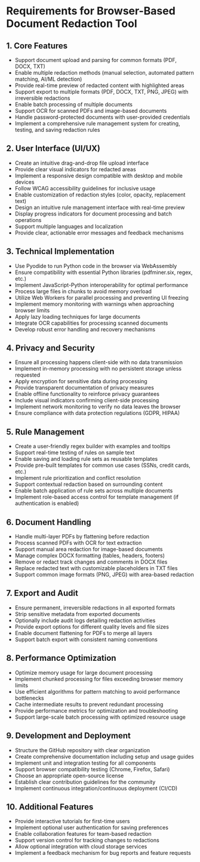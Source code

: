 # Requirements for Browser-Based Document Redaction Tool

## 1. Core Features

- Support document upload and parsing for common formats (PDF, DOCX, TXT)
- Enable multiple redaction methods (manual selection, automated pattern matching, AI/ML detection)
- Provide real-time preview of redacted content with highlighted areas
- Support export to multiple formats (PDF, DOCX, TXT, PNG, JPEG) with irreversible redactions
- Enable batch processing of multiple documents
- Support OCR for scanned PDFs and image-based documents
- Handle password-protected documents with user-provided credentials
- Implement a comprehensive rule management system for creating, testing, and saving redaction rules

## 2. User Interface (UI/UX)

- Create an intuitive drag-and-drop file upload interface
- Provide clear visual indicators for redacted areas
- Implement a responsive design compatible with desktop and mobile devices
- Follow WCAG accessibility guidelines for inclusive usage
- Enable customization of redaction styles (color, opacity, replacement text)
- Design an intuitive rule management interface with real-time preview
- Display progress indicators for document processing and batch operations
- Support multiple languages and localization
- Provide clear, actionable error messages and feedback mechanisms

## 3. Technical Implementation

- Use Pyodide to run Python code in the browser via WebAssembly
- Ensure compatibility with essential Python libraries (pdfminer.six, regex, etc.)
- Implement JavaScript-Python interoperability for optimal performance
- Process large files in chunks to avoid memory overload
- Utilize Web Workers for parallel processing and preventing UI freezing
- Implement memory monitoring with warnings when approaching browser limits
- Apply lazy loading techniques for large documents
- Integrate OCR capabilities for processing scanned documents
- Develop robust error handling and recovery mechanisms

## 4. Privacy and Security

- Ensure all processing happens client-side with no data transmission
- Implement in-memory processing with no persistent storage unless requested
- Apply encryption for sensitive data during processing
- Provide transparent documentation of privacy measures
- Enable offline functionality to reinforce privacy guarantees
- Include visual indicators confirming client-side processing
- Implement network monitoring to verify no data leaves the browser
- Ensure compliance with data protection regulations (GDPR, HIPAA)

## 5. Rule Management

- Create a user-friendly regex builder with examples and tooltips
- Support real-time testing of rules on sample text
- Enable saving and loading rule sets as reusable templates
- Provide pre-built templates for common use cases (SSNs, credit cards, etc.)
- Implement rule prioritization and conflict resolution
- Support contextual redaction based on surrounding content
- Enable batch application of rule sets across multiple documents
- Implement role-based access control for template management (if authentication is enabled)

## 6. Document Handling

- Handle multi-layer PDFs by flattening before redaction
- Process scanned PDFs with OCR for text extraction
- Support manual area redaction for image-based documents
- Manage complex DOCX formatting (tables, headers, footers)
- Remove or redact track changes and comments in DOCX files
- Replace redacted text with customizable placeholders in TXT files
- Support common image formats (PNG, JPEG) with area-based redaction

## 7. Export and Audit

- Ensure permanent, irreversible redactions in all exported formats
- Strip sensitive metadata from exported documents
- Optionally include audit logs detailing redaction activities
- Provide export options for different quality levels and file sizes
- Enable document flattening for PDFs to merge all layers
- Support batch export with consistent naming conventions

## 8. Performance Optimization

- Optimize memory usage for large document processing
- Implement chunked processing for files exceeding browser memory limits
- Use efficient algorithms for pattern matching to avoid performance bottlenecks
- Cache intermediate results to prevent redundant processing
- Provide performance metrics for optimization and troubleshooting
- Support large-scale batch processing with optimized resource usage

## 9. Development and Deployment

- Structure the GitHub repository with clear organization
- Create comprehensive documentation including setup and usage guides
- Implement unit and integration testing for all components
- Support browser compatibility testing (Chrome, Firefox, Safari)
- Choose an appropriate open-source license
- Establish clear contribution guidelines for the community
- Implement continuous integration/continuous deployment (CI/CD)

## 10. Additional Features

- Provide interactive tutorials for first-time users
- Implement optional user authentication for saving preferences
- Enable collaboration features for team-based redaction
- Support version control for tracking changes to redactions
- Allow optional integration with cloud storage services
- Implement a feedback mechanism for bug reports and feature requests